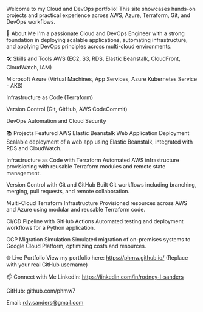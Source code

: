 
Welcome to my Cloud and DevOps portfolio!
This site showcases hands-on projects and practical experience across AWS, Azure, Terraform, Git, and DevOps workflows.

🚀 About Me
I'm a passionate Cloud and DevOps Engineer with a strong foundation in deploying scalable applications, automating infrastructure, and applying DevOps principles across multi-cloud environments.

🛠️ Skills and Tools
AWS (EC2, S3, RDS, Elastic Beanstalk, CloudFront, CloudWatch, IAM)

Microsoft Azure (Virtual Machines, App Services, Azure Kubernetes Service - AKS)

Infrastructure as Code (Terraform)

Version Control (Git, GitHub, AWS CodeCommit)

DevOps Automation and Cloud Security

📚 Projects Featured
AWS Elastic Beanstalk Web Application Deployment
Scalable deployment of a web app using Elastic Beanstalk, integrated with RDS and CloudWatch.

Infrastructure as Code with Terraform
Automated AWS infrastructure provisioning with reusable Terraform modules and remote state management.

Version Control with Git and GitHub
Built Git workflows including branching, merging, pull requests, and remote collaboration.

Multi-Cloud Terraform Infrastructure
Provisioned resources across AWS and Azure using modular and reusable Terraform code.

CI/CD Pipeline with GitHub Actions
Automated testing and deployment workflows for a Python application.

GCP Migration Simulation
Simulated migration of on-premises systems to Google Cloud Platform, optimizing costs and resources.

🌐 Live Portfolio
View my portfolio here:
https://phmw.github.io/ (Replace with your real GitHub username)

📫 Connect with Me
LinkedIn: https://linkedin.com/in/rodney-l-sanders

GitHub: github.com/phmw7

Email: rdy.sanders@gmail.com
